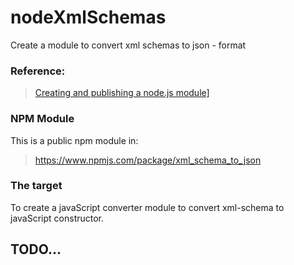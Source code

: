 # nodeXmlSchemas
Create a module to convert xml schemas to json - format

### Reference:
<blockquote>
  <a href="https://www.npmjs.com/package/xml_schema_to_json">Creating and publishing a node.js module]</a>
</blockquote>

### NPM Module
This is a public npm module in:
<blockquote>
  <a href="https://www.npmjs.com/package/xml_schema_to_json">https://www.npmjs.com/package/xml_schema_to_json</a>
</blockquote>

### The target
To create a javaScript converter module to convert xml-schema to javaScript constructor.

## TODO...

